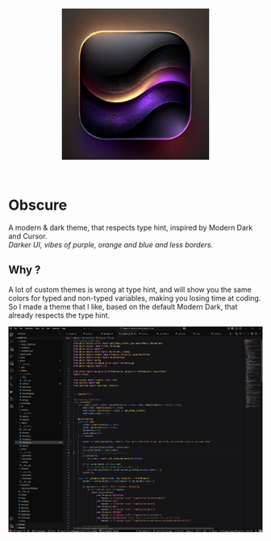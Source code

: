 <br>

<p align="center">
  <img height="300" src="assets/logo.png">
</p>

<br>

# Obscure

A modern & dark theme, that respects type hint, inspired by Modern Dark and Cursor.\
*Darker UI, vibes of purple, orange and blue and less borders.*

## Why ?

A lot of custom themes is wrong at type hint, and will show you the same colors for typed and non-typed variables, making you losing time at coding.\
So I made a theme that I like, based on the default Modern Dark, that already respects the type hint.

![Screenshot](assets/editor.png)
